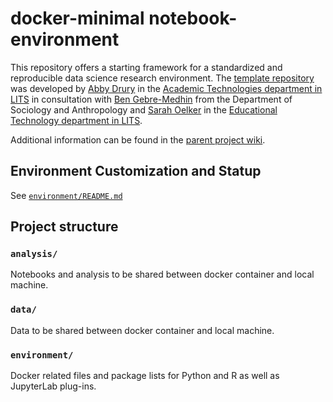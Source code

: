 # docker-minimal notebook-environment
This repository offers a starting framework for a standardized and reproducible data science research environment. The [template repository](https://github.com/mtholyoke/docker-data-science-environment) was developed by [Abby Drury](https://lits.mtholyoke.edu/about-lits/staff/abby-drury) in the [Academic Technologies department in LITS](https://lits.mtholyoke.edu/about-lits/departments/technology-infrastructure-systems-support/academic-technologies) in consultation with [Ben Gebre-Medhin](https://www.mtholyoke.edu/directory/faculty-staff/benjamin-gebre-medhin) from the Department of Sociology and Anthropology and [Sarah Oelker](https://lits.mtholyoke.edu/about-lits/staff/sarah-oelker) in the [Educational Technology department in LITS](https://lits.mtholyoke.edu/about-lits/departments/research-instructional-support/educational-technology). 

Additional information can be found in the [parent project wiki](https://github.com/mtholyoke/docker-data-science-environment/wiki). 

## Environment Customization and Statup
See [`environment/README.md`](environment/README.md)

## Project structure

### `analysis/`

Notebooks and analysis to be shared between docker container and local machine. 

### `data/`

Data to be shared between docker container and local machine. 

### `environment/`

Docker related files and package lists for Python and R as well as JupyterLab plug-ins.
